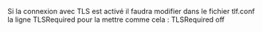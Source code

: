 Si la connexion avec TLS est activé il faudra modifier dans le fichier tlf.conf la ligne TLSRequired pour la mettre comme cela : TLSRequired off


